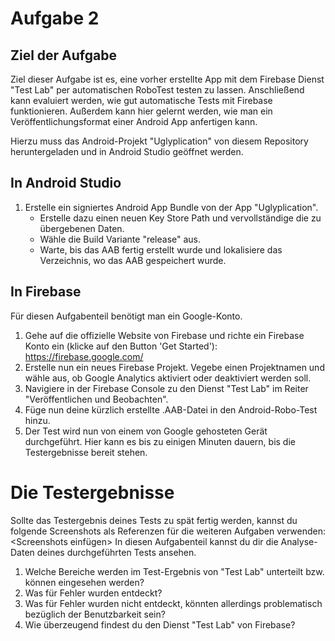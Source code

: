# Aufgabe 2

## Ziel der Aufgabe

Ziel dieser Aufgabe ist es, eine vorher erstellte App mit dem Firebase Dienst "Test Lab" per automatischen RoboTest testen zu lassen. Anschließend kann evaluiert werden, wie gut automatische Tests mit Firebase funktionieren. Außerdem kann hier gelernt werden, wie man ein Veröffentlichungsformat einer Android App anfertigen kann.

Hierzu muss das Android-Projekt "Uglyplication" von diesem Repository heruntergeladen und in Android Studio geöffnet werden.

## In Android Studio

1. Erstelle ein signiertes Android App Bundle von der App "Uglyplication". 
    - Erstelle dazu einen neuen Key Store Path und vervollständige die zu übergebenen Daten. 
    - Wähle die Build Variante "release" aus.
    - Warte, bis das AAB fertig erstellt wurde und lokalisiere das Verzeichnis, wo das AAB gespeichert wurde.

## In Firebase

Für diesen Aufgabenteil benötigt man ein Google-Konto.

1. Gehe auf die offizielle Website von Firebase und richte ein Firebase Konto ein (klicke auf den Button 'Get Started'): https://firebase.google.com/
2. Erstelle nun ein neues Firebase Projekt. Vegebe einen Projektnamen und wähle aus, ob Google Analytics aktiviert oder deaktiviert werden soll. 
3. Navigiere in der Firebase Console zu den Dienst "Test Lab" im Reiter "Veröffentlichen und Beobachten". 
4. Füge nun deine kürzlich erstellte .AAB-Datei in den Android-Robo-Test hinzu. 
5. Der Test wird nun von einem von Google gehosteten Gerät durchgeführt. Hier kann es bis zu einigen Minuten dauern, bis die Testergebnisse bereit stehen. 

# Die Testergebnisse

Sollte das Testergebnis deines Tests zu spät fertig werden, kannst du folgende Screenshots als Referenzen für die weiteren Aufgaben verwenden: <Screenshots einfügen>
In diesen Aufgabenteil kannst du dir die Analyse-Daten deines durchgeführten Tests ansehen. 

1. Welche Bereiche werden im Test-Ergebnis von "Test Lab" unterteilt bzw. können eingesehen werden?
2. Was für Fehler wurden entdeckt?
3. Was für Fehler wurden nicht entdeckt, könnten allerdings problematisch bezüglich der Benutzbarkeit sein?
4. Wie überzeugend findest du den Dienst "Test Lab" von Firebase?

